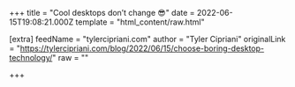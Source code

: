 
+++
title = "Cool desktops don’t change 😎"
date = 2022-06-15T19:08:21.000Z
template = "html_content/raw.html"

[extra]
feedName = "tylercipriani.com"
author = "Tyler Cipriani"
originalLink = "https://tylercipriani.com/blog/2022/06/15/choose-boring-desktop-technology/"
raw = ""

+++

